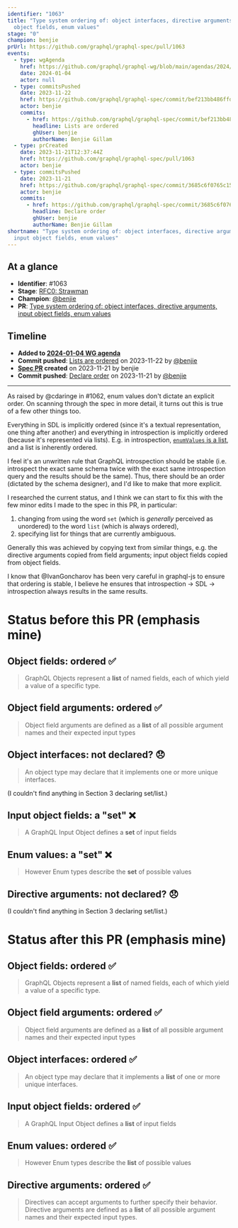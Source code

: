 ```yaml
---
identifier: "1063"
title: "Type system ordering of: object interfaces, directive arguments, input
  object fields, enum values"
stage: "0"
champion: benjie
prUrl: https://github.com/graphql/graphql-spec/pull/1063
events:
  - type: wgAgenda
    href: https://github.com/graphql/graphql-wg/blob/main/agendas/2024/01-Jan/04-wg-primary.md
    date: 2024-01-04
    actor: null
  - type: commitsPushed
    date: 2023-11-22
    href: https://github.com/graphql/graphql-spec/commit/bef213bb486ffd1c08a2421acdfc609bbba4257e
    actor: benjie
    commits:
      - href: https://github.com/graphql/graphql-spec/commit/bef213bb486ffd1c08a2421acdfc609bbba4257e
        headline: Lists are ordered
        ghUser: benjie
        authorName: Benjie Gillam
  - type: prCreated
    date: 2023-11-21T12:37:44Z
    href: https://github.com/graphql/graphql-spec/pull/1063
    actor: benjie
  - type: commitsPushed
    date: 2023-11-21
    href: https://github.com/graphql/graphql-spec/commit/3685c6f0765c15431dc26bc284b8280fdc47eda5
    actor: benjie
    commits:
      - href: https://github.com/graphql/graphql-spec/commit/3685c6f0765c15431dc26bc284b8280fdc47eda5
        headline: Declare order
        ghUser: benjie
        authorName: Benjie Gillam
shortname: "Type system ordering of: object interfaces, directive arguments,
  input object fields, enum values"
---
```


## At a glance

- **Identifier**: #1063
- **Stage**: [RFC0: Strawman](https://github.com/graphql/graphql-spec/blob/main/CONTRIBUTING.md#stage-0-strawman)
- **Champion**: [@benjie](https://github.com/benjie)
- **PR**: [Type system ordering of: object interfaces, directive arguments, input object fields, enum values](https://github.com/graphql/graphql-spec/pull/1063)

<!-- BEGIN_CUSTOM_TEXT -->



<!-- END_CUSTOM_TEXT -->

## Timeline

- **Added to [2024-01-04 WG agenda](https://github.com/graphql/graphql-wg/blob/main/agendas/2024/01-Jan/04-wg-primary.md)**
- **Commit pushed**: [Lists are ordered](https://github.com/graphql/graphql-spec/commit/bef213bb486ffd1c08a2421acdfc609bbba4257e) on 2023-11-22 by [@benjie](https://github.com/benjie)
- **[Spec PR](https://github.com/graphql/graphql-spec/pull/1063) created** on 2023-11-21 by benjie
- **Commit pushed**: [Declare order](https://github.com/graphql/graphql-spec/commit/3685c6f0765c15431dc26bc284b8280fdc47eda5) on 2023-11-21 by [@benjie](https://github.com/benjie)

<!-- VERBATIM -->

---

As raised by @cdaringe in #1062, enum values don't dictate an explicit order. On scanning through the spec in more detail, it turns out this is true of a few other things too.

Everything in SDL is implicitly ordered (since it's a textual representation, one thing after another) and everything in introspection is implicitly ordered (because it's represented via lists). E.g. in introspection, [`enumValues` is a list](https://spec.graphql.org/draft/#sec-The-__Type-Type.Enum), and a list is inherently ordered.

I feel it's an unwritten rule that GraphQL introspection should be stable (i.e. introspect the exact same schema twice with the exact same introspection query and the results should be the same). Thus, there should be an order (dictated by the schema designer), and I'd like to make that more explicit.

I researched the current status, and I think we can start to fix this with the few minor edits I made to the spec in this PR, in particular:

1. changing from using the word `set` (which is _generally_ perceived as unordered) to the word `list` (which is always ordered),
2. specifying list for things that are currently ambiguous.

Generally this was achieved by copying text from similar things, e.g. the directive arguments copied from field arguments; input object fields copied from object fields.

I know that @IvanGoncharov has been very careful in graphql-js to ensure that ordering is stable, I believe he ensures that introspection -> SDL -> introspection always results in the same results.

# Status before this PR (emphasis mine)

## Object fields: ordered :white_check_mark: 

> GraphQL Objects represent a **list** of named fields, each of which yield a value of a specific type.

## Object field arguments: ordered :white_check_mark: 

> Object field arguments are defined as a **list** of all possible argument names and their expected input types

## Object interfaces: not declared? :disappointed: 

> An object type may declare that it implements one or more unique interfaces.

(I couldn't find anything in Section 3 declaring set/list.)

## Input object fields: a "set" :x: 

> A GraphQL Input Object defines a **set** of input fields

## Enum values: a "set" :x: 

> However Enum types describe the **set** of possible values

## Directive arguments: not declared? :disappointed: 

(I couldn't find anything in Section 3 declaring set/list.)

# Status after this PR (emphasis mine)

## Object fields: ordered :white_check_mark: 

> GraphQL Objects represent a **list** of named fields, each of which yield a value of a specific type.

## Object field arguments: ordered :white_check_mark: 

> Object field arguments are defined as a **list** of all possible argument names and their expected input types

## Object interfaces: ordered :white_check_mark: 

> An object type may declare that it implements a **list** of one or more unique interfaces.

## Input object fields: ordered :white_check_mark: 

> A GraphQL Input Object defines a **list** of input fields

## Enum values: ordered :white_check_mark: 

> However Enum types describe the **list** of possible values

## Directive arguments: ordered :white_check_mark: 

> Directives can accept arguments to further specify their behavior. Directive arguments are defined as a **list** of all possible argument names and their expected input types.
